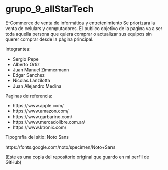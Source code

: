 # grupo_9_allStarTech
<P>E-Commerce de venta de informática y entretenimiento
Se priorizara la venta de celulars y computadores.
El publico objetivo de la pagina va a ser toda aquella persona que quiera comprar o actualizar sus equipos sin querer comprar desde la página principal.</p>
<p>Integrantes:</p>
<ul>
   <li>Sergio Pepe</li>
   <li>Alberto Ortiz</li>
   <li>Juan Manuel Zimmermann</li>
   <li>Edgar Sanchez</li>
   <li>Nicolas Lanzilotta</li>
   <li>Juan Alejandro Medina</i>
</ul>
<p>Paginas de referencia:<p>
<ul>
   <li>https://www.apple.com/</li>
   <li>https://www.amazon.com/</li>
   <li>https://www.garbarino.com/</li>
   <li>https://www.mercadolibre.com.ar/</li>
   <li>https://www.ktronix.com/</li>
</ul>
<p>Tipografia del sitio: Noto Sans</p>
<p>https://fonts.google.com/noto/specimen/Noto+Sans</p>

(Este es una copia del repositorio original que guardo en mi perfil de GitHub)
